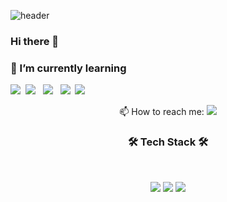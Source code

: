 ![header](https://capsule-render.vercel.app/api?type=soft&color=auto&height=150&section=header&text=JiwonHwang&fontSize=70&animation=twinkling)
### Hi there 👋
### 🌱 I’m currently learning 
<img src="https://img.shields.io/badge/HTML5-E34F26?style=flat-square&logo=HTML5&logoColor=white"/>&nbsp;
<img src="https://img.shields.io/badge/CSS3-1572B6?style=flat-square&logo=CSS3&logoColor=white"/> &nbsp;
<img src="https://img.shields.io/badge/JavaScript-F7DF1E?style=flat-square&logo=JavaScript&logoColor=white"/> &nbsp;
<img src="https://img.shields.io/badge/R-276DC3?style=flat-square&logo=R&logoColor=white"/>&nbsp;
<img src="https://img.shields.io/badge/Linux-FCC624?style=flat-square&logo=Linux&logoColor=white"/>&nbsp;

<!--
**ziwon-hwang/ziwon-hwang** is a ✨ _special_ ✨ repository because its `README.md` (this file) appears on your GitHub profile.

Here are some ideas to get you started:

- 🔭 I’m currently working on ...

- 👯 I’m looking to collaborate on ...
- 🤔 I’m looking for help with ...
- 💬 Ask me about ...
- 😄 Pronouns: ...
- ⚡ Fun fact: ...
-  🧸 Me 🧸
-->
<p align=center>📫 How to reach me: <a href="mailto:ghkdwldnjs112@gmail.com"><img src="https://img.shields.io/badge/Gmail-d14836?style=flat-square&logo=Gmail&logoColor=white&link=ghkdwldnjs112@gmail.co"/></a></p>
<h3 align="center"><b>🛠 Tech Stack 🛠</b></h3>
</br>
<p align="center">
  <img src="https://img.shields.io/badge/Python-3766AB?style=flat-square&logo=Python&logoColor=white"/></a>
  <img src="https://img.shields.io/badge/MySQL-4479A1?style=flat-square&logo=MySQL&logoColor=white"/></a>  
  <img src="https://img.shields.io/badge/Pandas-150458?style=flat-square&logo=Pandas&logoColor=white"/></a>

